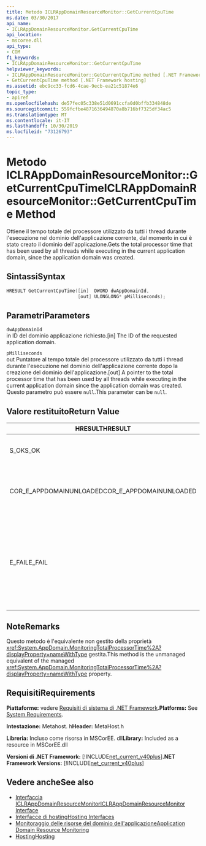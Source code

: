```yaml
---
title: Metodo ICLRAppDomainResourceMonitor::GetCurrentCpuTime
ms.date: 03/30/2017
api_name:
- ICLRAppDomainResourceMonitor.GetCurrentCpuTime
api_location:
- mscoree.dll
api_type:
- COM
f1_keywords:
- ICLRAppDomainResourceMonitor::GetCurrentCpuTime
helpviewer_keywords:
- ICLRAppDomainResourceMonitor::GetCurrentCpuTime method [.NET Framework hosting]
- GetCurrentCpuTime method [.NET Framework hosting]
ms.assetid: ebc9cc33-fcd6-4cae-9ecb-ea21c51874e6
topic_type:
- apiref
ms.openlocfilehash: de57fec05c338e51d0691ccfa0d0bffb334848de
ms.sourcegitcommit: 559fcfbe4871636494870a8b716bf7325df34ac5
ms.translationtype: MT
ms.contentlocale: it-IT
ms.lasthandoff: 10/30/2019
ms.locfileid: "73126793"
---
```

# <a name="iclrappdomainresourcemonitorgetcurrentcputime-method"></a><span data-ttu-id="768f2-102">Metodo ICLRAppDomainResourceMonitor::GetCurrentCpuTime</span><span class="sxs-lookup"><span data-stu-id="768f2-102">ICLRAppDomainResourceMonitor::GetCurrentCpuTime Method</span></span>
<span data-ttu-id="768f2-103">Ottiene il tempo totale del processore utilizzato da tutti i thread durante l'esecuzione nel dominio dell'applicazione corrente, dal momento in cui è stato creato il dominio dell'applicazione.</span><span class="sxs-lookup"><span data-stu-id="768f2-103">Gets the total processor time that has been used by all threads while executing in the current application domain, since the application domain was created.</span></span>  
  
## <a name="syntax"></a><span data-ttu-id="768f2-104">Sintassi</span><span class="sxs-lookup"><span data-stu-id="768f2-104">Syntax</span></span>  
  
```cpp  
HRESULT GetCurrentCpuTime([in]  DWORD dwAppDomainId,  
                          [out] ULONGLONG* pMilliseconds);  
```  
  
## <a name="parameters"></a><span data-ttu-id="768f2-105">Parametri</span><span class="sxs-lookup"><span data-stu-id="768f2-105">Parameters</span></span>  
 `dwAppDomainId`  
 <span data-ttu-id="768f2-106">in ID del dominio applicazione richiesto.</span><span class="sxs-lookup"><span data-stu-id="768f2-106">[in] The ID of the requested application domain.</span></span>  
  
 `pMilliseconds`  
 <span data-ttu-id="768f2-107">out Puntatore al tempo totale del processore utilizzato da tutti i thread durante l'esecuzione nel dominio dell'applicazione corrente dopo la creazione del dominio dell'applicazione.</span><span class="sxs-lookup"><span data-stu-id="768f2-107">[out] A pointer to the total processor time that has been used by all threads while executing in the current application domain since the application domain was created.</span></span> <span data-ttu-id="768f2-108">Questo parametro può essere `null`.</span><span class="sxs-lookup"><span data-stu-id="768f2-108">This parameter can be `null`.</span></span>  
  
## <a name="return-value"></a><span data-ttu-id="768f2-109">Valore restituito</span><span class="sxs-lookup"><span data-stu-id="768f2-109">Return Value</span></span>  
  
|<span data-ttu-id="768f2-110">HRESULT</span><span class="sxs-lookup"><span data-stu-id="768f2-110">HRESULT</span></span>|<span data-ttu-id="768f2-111">Descrizione</span><span class="sxs-lookup"><span data-stu-id="768f2-111">Description</span></span>|  
|-------------|-----------------|  
|<span data-ttu-id="768f2-112">S_OK</span><span class="sxs-lookup"><span data-stu-id="768f2-112">S_OK</span></span>|<span data-ttu-id="768f2-113">Metodo completato correttamente.</span><span class="sxs-lookup"><span data-stu-id="768f2-113">The method completed successfully.</span></span>|  
|<span data-ttu-id="768f2-114">COR_E_APPDOMAINUNLOADED</span><span class="sxs-lookup"><span data-stu-id="768f2-114">COR_E_APPDOMAINUNLOADED</span></span>|<span data-ttu-id="768f2-115">Il dominio applicazione è stato scaricato o non esiste.</span><span class="sxs-lookup"><span data-stu-id="768f2-115">The application domain has been unloaded or does not exist.</span></span>|  
|<span data-ttu-id="768f2-116">E_FAIL</span><span class="sxs-lookup"><span data-stu-id="768f2-116">E_FAIL</span></span>|<span data-ttu-id="768f2-117">Il monitoraggio delle risorse del dominio applicazione non è abilitato.</span><span class="sxs-lookup"><span data-stu-id="768f2-117">Application domain resource monitoring is not enabled.</span></span><br /><br /> <span data-ttu-id="768f2-118">oppure</span><span class="sxs-lookup"><span data-stu-id="768f2-118">-or-</span></span><br /><br /> <span data-ttu-id="768f2-119">Tutti gli altri errori.</span><span class="sxs-lookup"><span data-stu-id="768f2-119">All other failures.</span></span>|  
  
## <a name="remarks"></a><span data-ttu-id="768f2-120">Note</span><span class="sxs-lookup"><span data-stu-id="768f2-120">Remarks</span></span>  
 <span data-ttu-id="768f2-121">Questo metodo è l'equivalente non gestito della proprietà <xref:System.AppDomain.MonitoringTotalProcessorTime%2A?displayProperty=nameWithType> gestita.</span><span class="sxs-lookup"><span data-stu-id="768f2-121">This method is the unmanaged equivalent of the managed <xref:System.AppDomain.MonitoringTotalProcessorTime%2A?displayProperty=nameWithType> property.</span></span>  
  
## <a name="requirements"></a><span data-ttu-id="768f2-122">Requisiti</span><span class="sxs-lookup"><span data-stu-id="768f2-122">Requirements</span></span>  
 <span data-ttu-id="768f2-123">**Piattaforme:** vedere [Requisiti di sistema di .NET Framework](../../../../docs/framework/get-started/system-requirements.md).</span><span class="sxs-lookup"><span data-stu-id="768f2-123">**Platforms:** See [System Requirements](../../../../docs/framework/get-started/system-requirements.md).</span></span>  
  
 <span data-ttu-id="768f2-124">**Intestazione:** Metahost. h</span><span class="sxs-lookup"><span data-stu-id="768f2-124">**Header:** MetaHost.h</span></span>  
  
 <span data-ttu-id="768f2-125">**Libreria:** Incluso come risorsa in MSCorEE. dll</span><span class="sxs-lookup"><span data-stu-id="768f2-125">**Library:** Included as a resource in MSCorEE.dll</span></span>  
  
 <span data-ttu-id="768f2-126">**Versioni di .NET Framework:** [!INCLUDE[net_current_v40plus](../../../../includes/net-current-v40plus-md.md)]</span><span class="sxs-lookup"><span data-stu-id="768f2-126">**.NET Framework Versions:** [!INCLUDE[net_current_v40plus](../../../../includes/net-current-v40plus-md.md)]</span></span>  
  
## <a name="see-also"></a><span data-ttu-id="768f2-127">Vedere anche</span><span class="sxs-lookup"><span data-stu-id="768f2-127">See also</span></span>

- [<span data-ttu-id="768f2-128">Interfaccia ICLRAppDomainResourceMonitor</span><span class="sxs-lookup"><span data-stu-id="768f2-128">ICLRAppDomainResourceMonitor Interface</span></span>](../../../../docs/framework/unmanaged-api/hosting/iclrappdomainresourcemonitor-interface.md)
- [<span data-ttu-id="768f2-129">Interfacce di hosting</span><span class="sxs-lookup"><span data-stu-id="768f2-129">Hosting Interfaces</span></span>](../../../../docs/framework/unmanaged-api/hosting/hosting-interfaces.md)
- [<span data-ttu-id="768f2-130">Monitoraggio delle risorse del dominio dell'applicazione</span><span class="sxs-lookup"><span data-stu-id="768f2-130">Application Domain Resource Monitoring</span></span>](../../../standard/garbage-collection/app-domain-resource-monitoring.md)
- [<span data-ttu-id="768f2-131">Hosting</span><span class="sxs-lookup"><span data-stu-id="768f2-131">Hosting</span></span>](../../../../docs/framework/unmanaged-api/hosting/index.md)

